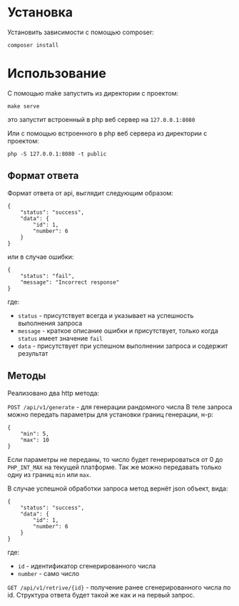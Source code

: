 # Установка

Установить зависимости с помощью composer:
```
composer install
```

# Использование

С помощью make запустить из директории с проектом:
```
make serve
```
это запустит встроенный в php веб сервер на `127.0.0.1:8080`

Или с помощью встроенного в php веб сервера из директории с проектом:
```
php -S 127.0.0.1:8080 -t public
```

## Формат ответа

Формат ответа от api, выглядит следующим образом:
```
{
    "status": "success",
    "data": {
        "id": 1,
        "number": 6
    }
}
```

или в случае ошибки:
```
{
    "status": "fail",
    "message": "Incorrect response"
}
```

где:
- `status` - присутствует всегда и указывает на успешность выполнения запроса
- `message` - краткое описание ошибки и присутствует, только когда `status` имеет значение `fail`
- `data` - присутствует при успешном выполнении запроса и содержит результат

## Методы

Реализовано два http метода:

`POST /api/v1/generate` - для генерации рандомного числа
В теле запроса можно передать параметры для установки границ генерации, н-р:
```
{
    "min": 5,
    "max": 10
}
```

Если параметры не переданы, то число будет генерироваться от 0 до `PHP_INT_MAX`
на текущей платформе. Так же можно передавать только одну из границ `min` или `max`.

В случае успешной обработки запроса метод вернёт json объект, вида:
```
{
    "status": "success",
    "data": {
        "id": 1,
        "number": 6
    }
}
```
где:
- `id` - идентификатор сгенерированного числа
- `number` - само число

`GET /api/v1/retrive/{id}` - получение ранее сгенерированного числа по id.
Структура ответа будет такой же как и на первый запрос.
